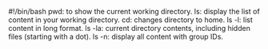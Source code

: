 #!/bin/bash
pwd: to show the current working directory.
ls: display the list of content in your working directory.
cd: changes directory to home.
ls -l: list content in long format.
ls -la: current directory contents, including hidden files (starting with a dot).
ls -n: display all content with group IDs.
